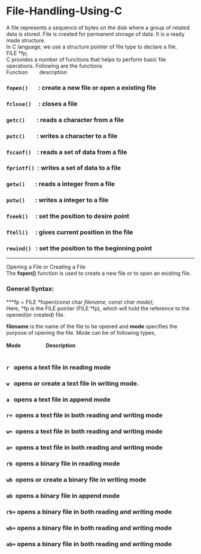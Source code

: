 # File-Handling-Using-C
A file represents a sequence of bytes on the disk where a group of related data is stored. File is
created for permanent storage of data. It is a ready made structure. 
<br>In C language, we use a structure pointer of file type to declare a file.
<br>FILE *fp;<br>
C provides a number of functions that helps to perform basic file operations. Following are the functions<br>
Function &nbsp;&nbsp;&nbsp;&nbsp;&nbsp;&nbsp;&nbsp;description<br>
### `fopen()`&nbsp;&nbsp;&nbsp;&nbsp;&nbsp;&nbsp;&nbsp;: create a new file or open a existing file<br>
### `fclose()`&nbsp;&nbsp;&nbsp;&nbsp;&nbsp;: closes a file<br>
### `getc()`&nbsp;&nbsp;&nbsp;&nbsp;&nbsp;&nbsp;&nbsp;&nbsp;: reads a character from a file<br>
### `putc()` &nbsp;&nbsp;&nbsp;&nbsp;&nbsp;&nbsp;&nbsp;: writes a character to a file<br>
### `fscanf()`&nbsp;&nbsp;&nbsp;&nbsp;: reads a set of data from a file<br>
### `fprintf()`&nbsp;&nbsp;: writes a set of data to a file<br>
### `getw()`&nbsp;&nbsp;&nbsp;&nbsp;&nbsp;&nbsp;&nbsp;: reads a integer from a file<br>
### `putw()`&nbsp;&nbsp;&nbsp;&nbsp;&nbsp;&nbsp;&nbsp;: writes a integer to a file<br>
### `fseek()`&nbsp;&nbsp;&nbsp;&nbsp;&nbsp;: set the position to desire point<br>
### `ftell()`&nbsp;&nbsp;&nbsp;&nbsp;&nbsp;: gives current position in the file<br>
### `rewind()`&nbsp;&nbsp;&nbsp;: set the position to the beginning point<br>


***

Opening a File or Creating a File<br>
The **fopen()** function is used to create a new file or to open an existing file.<br>
### General Syntax:<br>
***fp = FILE *fopen(const char *filename, const char *mode);<br>**
Here, *fp is the FILE pointer (FILE *fp), which will hold the reference to the opened(or created) file.<br>

**filename** is the name of the file to be opened and **mode** specifies the purpose of opening the file.
Mode can be of following types,<br>
<br>
**Mode** &nbsp;&nbsp;&nbsp;&nbsp;&nbsp;&nbsp;&nbsp;&nbsp;&nbsp;&nbsp;&nbsp;&nbsp;&nbsp;&nbsp;&nbsp; **Description**<br><br>
### `r` &nbsp;&nbsp;opens a text file in reading mode<br>
### `w` &nbsp;&nbsp;opens or create a text file in writing mode.<br>
### `a` &nbsp;&nbsp;opens a text file in append mode<br>
### `r+` &nbsp;opens a text file in both reading and writing mode<br>
### `w+` &nbsp;opens a text file in both reading and writing mode<br>
### `a+` &nbsp;opens a text file in both reading and writing mode<br>
### `rb` &nbsp;opens a binary file in reading mode<br>
### `wb` &nbsp;opens or create a binary file in writing mode<br>
### `ab` &nbsp;opens a binary file in append mode<br>
### `rb+` opens a binary file in both reading and writing mode<br>
### `wb+` opens a binary file in both reading and writing mode<br>
### `ab+` opens a binary file in both reading and writing mode<br>
